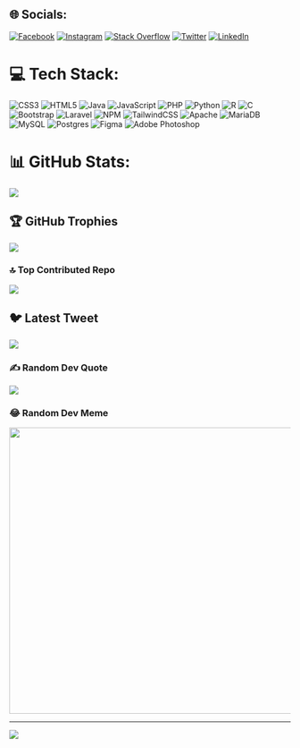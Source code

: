 
## 🌐 Socials:
[![Facebook](https://img.shields.io/badge/Facebook-%231877F2.svg?logo=Facebook&logoColor=white)](https://facebook.com/aliefta.zulvansyah) [![Instagram](https://img.shields.io/badge/Instagram-%23E4405F.svg?logo=Instagram&logoColor=white)](https://instagram.com/Zv.Alief) [![Stack Overflow](https://img.shields.io/badge/-Stackoverflow-FE7A16?logo=stack-overflow&logoColor=white)](https://stackoverflow.com/users/20952970) [![Twitter](https://img.shields.io/badge/Twitter-%231DA1F2.svg?logo=Twitter&logoColor=white)](https://twitter.com/Mahklukbumi6) [![LinkedIn](https://img.shields.io/badge/LinkedIn-%230077B5.svg?logo=linkedin&logoColor=white)](https://linkedin.com/in/aliefta-zulvansyah-bahyperdana-35788b272) 

# 💻 Tech Stack:
![CSS3](https://img.shields.io/badge/css3-%231572B6.svg?style=for-the-badge&logo=css3&logoColor=white) ![HTML5](https://img.shields.io/badge/html5-%23E34F26.svg?style=for-the-badge&logo=html5&logoColor=white) ![Java](https://img.shields.io/badge/java-%23ED8B00.svg?style=for-the-badge&logo=java&logoColor=white) ![JavaScript](https://img.shields.io/badge/javascript-%23323330.svg?style=for-the-badge&logo=javascript&logoColor=%23F7DF1E) ![PHP](https://img.shields.io/badge/php-%23777BB4.svg?style=for-the-badge&logo=php&logoColor=white) ![Python](https://img.shields.io/badge/python-3670A0?style=for-the-badge&logo=python&logoColor=ffdd54) ![R](https://img.shields.io/badge/r-%23276DC3.svg?style=for-the-badge&logo=r&logoColor=white) ![C](https://img.shields.io/badge/c-%2300599C.svg?style=for-the-badge&logo=c&logoColor=white) ![Bootstrap](https://img.shields.io/badge/bootstrap-%23563D7C.svg?style=for-the-badge&logo=bootstrap&logoColor=white) ![Laravel](https://img.shields.io/badge/laravel-%23FF2D20.svg?style=for-the-badge&logo=laravel&logoColor=white) ![NPM](https://img.shields.io/badge/NPM-%23000000.svg?style=for-the-badge&logo=npm&logoColor=white) ![TailwindCSS](https://img.shields.io/badge/tailwindcss-%2338B2AC.svg?style=for-the-badge&logo=tailwind-css&logoColor=white) ![Apache](https://img.shields.io/badge/apache-%23D42029.svg?style=for-the-badge&logo=apache&logoColor=white) ![MariaDB](https://img.shields.io/badge/MariaDB-003545?style=for-the-badge&logo=mariadb&logoColor=white) ![MySQL](https://img.shields.io/badge/mysql-%2300f.svg?style=for-the-badge&logo=mysql&logoColor=white) ![Postgres](https://img.shields.io/badge/postgres-%23316192.svg?style=for-the-badge&logo=postgresql&logoColor=white) 	![Figma](https://img.shields.io/badge/figma-%23F24E1E.svg?style=for-the-badge&logo=figma&logoColor=white) ![Adobe Photoshop](https://img.shields.io/badge/adobephotoshop-%2331A8FF.svg?style=for-the-badge&logo=adobephotoshop&logoColor=white)
# 📊 GitHub Stats:
<!-- ![](https://github-readme-stats.vercel.app/api?username=Alief321&theme=dark&hide_border=false&include_all_commits=true&count_private=true)<br/> --> 
![](https://github-readme-streak-stats.herokuapp.com/?user=Alief321&theme=dark&hide_border=false)<br/>
<!-- ![](https://github-readme-stats.vercel.app/api/top-langs/?username=Alief321&theme=dark&hide_border=false&include_all_commits=true&count_private=true&layout=compact) --> 

## 🏆 GitHub Trophies
![](https://github-profile-trophy.vercel.app/?username=Alief321&theme=radical&no-frame=false&no-bg=false&margin-w=4)

### 🔝 Top Contributed Repo
![](https://github-contributor-stats.vercel.app/api?username=Alief321&limit=5&theme=dark&combine_all_yearly_contributions=true)

## 🐦 Latest Tweet
[![](https://gtce.itsvg.in/api?username=Mahklukbumi6)](https://github.com/VishwaGauravIn/github-twitter-card-embed)

### ✍️ Random Dev Quote
![](https://quotes-github-readme.vercel.app/api?type=horizontal&theme=radical)

### 😂 Random Dev Meme
<img src="https://pbs.twimg.com/media/FoCNHo0aAAA7_Dd.jpg" width="512px"/>

---
[![](https://visitcount.itsvg.in/api?id=Alief321&icon=0&color=0)](https://visitcount.itsvg.in)

<!-- Proudly created with GPRM ( https://gprm.itsvg.in ) -->
